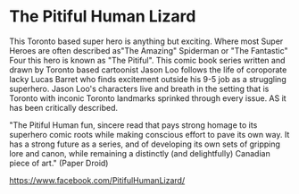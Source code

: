 # The Pitiful Human Lizard
This Toronto based super hero is anything but exciting. Where most Super Heroes are often described as"The Amazing" Spiderman or "The Fantastic" Four this hero is known as "The Pitiful". This comic book series written and drawn by Toronto based cartoonist Jason Loo follows the life of coroporate lacky Lucas Barret who finds excitement outside his 9-5 job as a struggling superhero. Jason Loo's characters live and breath in the setting that is Toronto with inconic Toronto landmarks sprinked through every issue. AS it has been critically described. 

"The Pitiful Human fun, sincere read that pays strong homage to its superhero comic roots while making conscious effort to pave its own way. It has a strong future as a series, and of developing its own sets of gripping lore and canon, while remaining a distinctly (and delightfully) Canadian piece of art." (Paper Droid)

https://www.facebook.com/PitifulHumanLizard/
